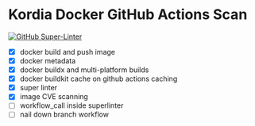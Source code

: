 # Kordia Docker GitHub Actions Scan

[![GitHub Super-Linter](https://shaneholloman/kordia-docker-github-actions-scan/github.com//workflows/Lint%20Code%20Base/badge.svg)](https://github.com/marketplace/actions/super-linter)


- [x] docker build and push image
- [x] docker metadata
- [x] docker buildx and multi-platform builds
- [x] docker buildkit cache on github actions caching
- [x] super linter
- [x] image CVE scanning
- [ ] workflow_call inside superlinter
- [ ] nail down branch workflow
